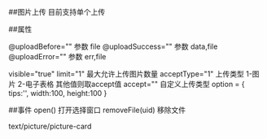 ##图片上传 目前支持单个上传
<my-upload v-model="value"></my-upload>

##属性

@uploadBefore="" 参数 file
@uploadSuccess="" 参数 data,file
@uploadError="" 参数 err,file

visible="true"
limit="1" 最大允许上传图片数量
acceptType="1" 上传类型 1-图片 2-电子表格 其他值则取accept值
accept="" 自定义上传类型
option = {
    tips:'',
    width:100,
    height:100
}

##事件
open() 打开选择窗口
removeFile(uid) 移除文件




text/picture/picture-card